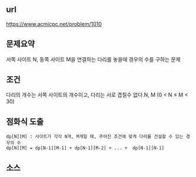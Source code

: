 ## url
https://www.acmicpc.net/problem/1010

## 문제요약
서쪽 사이트 N, 동쪽 사이트 M을 연결하는 다리를 놓을때 경우의 수를 구하는 문제

## 조건
다리의 개수는 서쪽 사이트의 개수이고, 다리는 서로 겹칠수 없다.N, M (0 < N ≤ M < 30)

## 점화식 도출
	dp[N][M] : 사이트가 각각 N개, M개일 때, 주어진 조건에 맞게 다리를 건설할 수 있는 경우의 수
	dp[N][M] = dp[N-1][M-1] + dp[N-1][M-2] + ... +  dp[N-1][N-1]

## 소스

	

